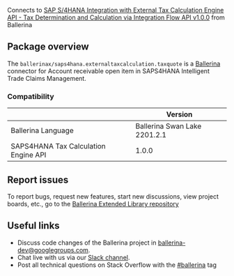 Connects to [SAP S/4HANA Integration with External Tax Calculation Engine API - Tax Determination and Calculation via Integration Flow API v1.0.0](https://api.sap.com/api/taxquote/overview) from Ballerina

## Package overview
The `ballerinax/saps4hana.externaltaxcalculation.taxquote` is a [Ballerina](https://ballerina.io/) connector for Account receivable open item in SAPS4HANA Intelligent Trade Claims Management.

### Compatibility
|                                      | Version                      |
|--------------------------------------|------------------------------|
| Ballerina Language                   | Ballerina Swan Lake 2201.2.1 |
| SAPS4HANA Tax Calculation Engine API | 1.0.0                        |

## Report issues
To report bugs, request new features, start new discussions, view project boards, etc., go to the [Ballerina Extended Library repository](https://github.com/ballerina-platform/ballerina-extended-library)

## Useful links
- Discuss code changes of the Ballerina project in [ballerina-dev@googlegroups.com](mailto:ballerina-dev@googlegroups.com).
- Chat live with us via our [Slack channel](https://ballerina.io/community/slack/).
- Post all technical questions on Stack Overflow with the [#ballerina](https://stackoverflow.com/questions/tagged/ballerina) tag
